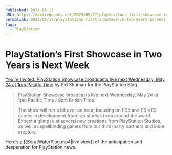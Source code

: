 ```yaml
---
Published: 2023-05-17
URL: https://maxfrequency.net/2023/05/17/playstations-first-showcase-in-two-years-is-next-week/
permalink: 2023/05/17/playstations-first-showcase-in-two-years-is-next-week/
tags:
  - PlayStation
---
```

# PlayStation’s First Showcase in Two Years is Next Week

[You’re Invited: PlayStation Showcase broadcasts live next Wednesday, May 24 at 1pm Pacific Time](https://blog.playstation.com/2023/05/17/youre-invited-playstation-showcase-broadcasts-live-next-wednesday-may-24-at-1pm-pacific-time/) by Sid Shuman for the PlayStation Blog

> PlayStation Showcase broadcasts live next Wednesday, May 24 at 1pm Pacific Time / 9pm British Time.
> 
> The show will run a bit over an hour, focusing on PS5 and PS VR2 games in development from top studios from around the world. Expect a glimpse at several new creations from PlayStation Studios, as well as spellbinding games from our third-party partners and indie creators.

Here’s a [[ScratWaterPlug.mp4|live view]] of the anticipation and desperation for PlayStation news.